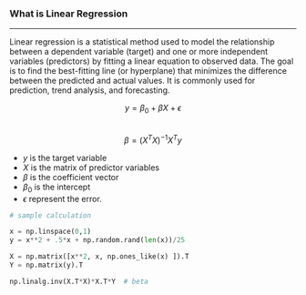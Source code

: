 ### What is Linear Regression

---

Linear regression is a statistical method used to model the relationship between a dependent variable (target) and one or more independent variables (predictors) by fitting a linear equation to observed data. The goal is to find the best-fitting line (or hyperplane) that minimizes the difference between the predicted and actual values. It is commonly used for prediction, trend analysis, and forecasting. 

$$y=\beta_0+\beta X + \epsilon$$    
$$\beta = (X^T X)^{-1}X^T y$$

- $y$ is the target variable
- $X$ is the matrix of predictor variables
- $\beta$ is the coefficient vector
- $\beta_0$ is the intercept
- $\epsilon$ represent the error.


```python
# sample calculation

x = np.linspace(0,1)
y = x**2 + .5*x + np.random.rand(len(x))/25

X = np.matrix([x**2, x, np.ones_like(x) ]).T 
Y = np.matrix(y).T

np.linalg.inv(X.T*X)*X.T*Y  # beta 
```